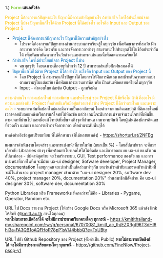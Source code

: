 1.) **<span style="color:rgb(146, 208, 80)">Form</span> เสนอหัวข้อ**

<span style="color:rgb(255, 192, 0)">Project นี้ต้องการแก้ปัญหาอะไร ปัญหานี้มีความสำคัญอย่างไร ถ้าทำเสร็จ ใครได้ประโยชน์จาก Project นี้บ้าง ปัญหานี้แก้ไขได้ด้วย Project นี้ได้อย่างไร อะไรคือ Input และ Output ของ Project นี้</span>
- <span style="color:rgb(0, 112, 192)">Project นี้ต้องการแก้ปัญหาอะไร ปัญหานี้มีความสำคัญอย่างไร</span>
	- โปรเจคนี้ต้องการแก้ปัญหาทางด้านกระบวนการเรียนรู้ในทุกๆวัย เพื่อพัฒนาการที่สมวัย ฝึกกระบวนการคิด ไหวพริบ และการจัดการเวลาต่างๆ สามารถนำไปประยุกต์ใช้ในชีวิตประจำวันได้ เพื่อพัฒนาพัฒนาการในวัยต่างๆและสามารถเล่นเกมนี้เพื่อลดความเครียดได้
- <span style="color:rgb(0, 112, 192)">ถ้าทำเสร็จ ใครได้ประโยชน์จาก Project นี้บ้าง</span>
	- คนทุกๆวัย โดยเฉพาะเด็กอายุที่ต่ำกว่า 12 ปี สามารถเล่นเพื่อฝึกฝนสมองได้
- <span style="color:rgb(0, 112, 192)">ปัญหานี้แก้ไขได้ด้วย Project นี้ได้อย่างไร อะไรคือ Input และ Output ของ Project นี้</span>
	- โดย Project นี้ สามารถแก้ไขปัญหาได้โดยการให้ฝึกการคิดเลข และมีระดับความยากแบ่งตามความรู้ในแต่ละวัย เพื่อพัฒนากระบวนการคิด หรือ ฝึกเล่นเพื่อคลายเครียดในทุกๆวัย 
	- Input - คำตอบในแต่ละข้อ Output - ถูกหรือผิด
  
<span style="color:rgb(255, 192, 0)">ความน่าสนใจ ความแปลกใหม่ ความพิเศษ และประโยชน์​ ของ Project นี้มีหรือไม่ ถ้ามี คืออะไร มีความแตกต่างกับ Project ที่คล้ายกันหรือมีอยู่แล้วอย่างไรบ้าง Project นี้ดีกว่าตรงไหน และเพราะอะไร</span> 
	- ระบบการเล่นที่แปลกใหม่และมีความเป็นเอกลักษณ์ โดยต่างจากเกมคิดเลขปกติ ที่คิดเลขโดยมีเวลาคอยนับถอยหลังหรือการแก้โจทย์ไปทีละข้อ แต่ว่า เกมนี้จะนับการแพ้จากจำนวนโจทย์ที่เพิ่มขึ้นตามเวลาที่ผ่านไป และเมื่อแก้โจทย์เพิ่มขึ้นจนถึงจุดที่กำหนด เกมจะจบทันที โดยผู้เล่นต้องมีการคิดเลขที่รวดเร็ว แม่นยำ และการบริหารจัดการเวลา เพื่อผ่านระดับนั้นๆได้
  
แหล่งอ้างอิงข้อมูลเปรียบเทียบ ที่ได้ศึกษามา (มีได้หลายแหล่ง)
	- https://shorturl.at/2NFBg
  
แผนการดำเนินงานโดยคร่าว และการแบ่งหน้าที่ภายในทีม (แยกเป็น %)
	- โดยสัปดาห์แรก จะศึกษาเกี่ยวกับ Libraries ต่างๆ เพื่อพร้อมทำโปรเจคให้ได้ไม่ติดขัด และมีการออกแบบ ux-ui ของตัวเกม สัปดาห์สอง - สัปดาห์สุดท้าย จะเริ่มสร้างระบบ, GUI, Test performance ของตัวเกม และการแบ่งหน้าที่ภายในทีม จะมีฝ่าย ux-ui designer, Sofware developer, Project Manager, documentation โดยทุกๆคนจะแบ่งทำเป็นสัดส่วนเท่าๆกัน ยกเว้นหัวหน้าทีมและรองหัวหน้าทีมที่จะมีในส่วนของ project manager เข้ามาด้วย "ux-ui designer 20%, software dev 40%, project manager 20%, documentation 20%" ส่วนสมาชิกมีสัดส่วน คือ ux-ui designer 30%, software dev, documentation 30%

Python Libraries หรือ Frameworks ที่คาดว่าจะใช้คือ
	- Libraries - Pygame, Operator, Random etc.

URL ไป Docs รายงาน Project (ให้สร้าง Google Docs หรือ Microsoft 365 แล้วส่ง link ให้สิทธิ @[kmitl.ac.th](http://kmitl.ac.th/) อ่านได้ทุกคน)   
**หากไม่สามารถเปิดลิงก์ได้** **จะไม่มีการประกาศเรียกตามใดๆ ทุกกรณี**
	- https://kmitlthailand-my.sharepoint.com/:w:/g/personal/67070081_kmitl_ac_th/EZXRgt96T3dHl6hl3a-FA3QB1oAQFHoP78pP1sVIJ4bbbQ?e=TxUBty

URL ไปยัง Github Repository ของ Project (ตั้งค่าเป็น Public) **หากไม่สามารถเปิดลิงก์ได้** **จะไม่มีการประกาศเรียกตามใดๆ ทุกกรณี**
	- https://github.com/FineNlow/Project-pscp-y1